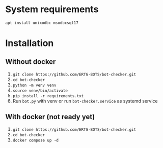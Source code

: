 # System requirements
```bash
apt install unixodbc msodbcsql17
```

# Installation
## Without docker
1. `git clone https://github.com/ERTG-BOTS/bot-checker.git`
2. `cd bot-checker`
3. `python -m venv venv`
4. `source venv/bin/activate`
5. `pip install -r requirements.txt`
6. Run `bot.py` with venv or run `bot-checker.service` as systemd service

## With docker (not ready yet)
1. `git clone https://github.com/ERTG-BOTS/bot-checker.git`
2. `cd bot-checker`
3. `docker compose up -d`